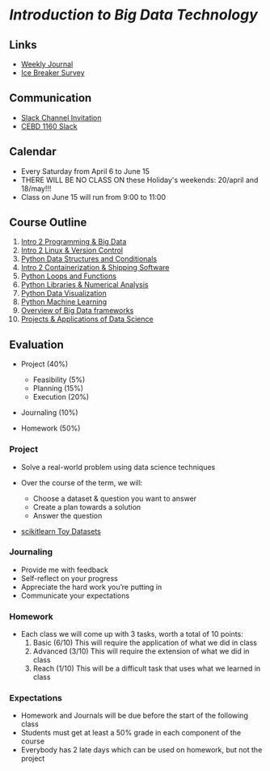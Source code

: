 # *Introduction to Big Data Technology*

## Links
* [Weekly Journal](https://goo.gl/forms/rlyLeBesldb04FqQ2)
* [Ice Breaker Survey](https://goo.gl/forms/I2je3WAZsKbgPRUF3)

## Communication
* [Slack Channel Invitation](https://join.slack.com/t/cebd1160-spr2019/shared_invite/enQtNTcxNjk2Mzk2Mjc5LWRiNzg5YzdlYzhjNDdhYzEzODRmNjhhM2Q3NzFiYzJiZTRkZTE0ZDIyOWQzZGZkY2VhNGEzOTM4Y2YzY2NmZmE)
* [CEBD 1160 Slack](https://cebd1160-spring2019.slack.com/)

## Calendar
* Every Saturday from April 6 to June 15
* THERE WILL BE NO CLASS ON these Holiday's weekends: 20/april and 18/may!!!
* Class on June 15 will run from 9:00 to 11:00

## Course Outline
1. [Intro 2 Programming & Big Data](./1-intro.md)
2. [Intro 2 Linux & Version Control](./2-bash-git.md)
3. [Python Data Structures and Conditionals](./3-python.md)
4. [Intro 2 Containerization & Shipping Software](./4-docker.md)
5. [Python Loops and Functions](./5-pythonadv.md)
6. [Python Libraries & Numerical Analysis](./6-pythonlibs.md)
7. [Python Data Visualization](./7-viz.md)
8. [Python Machine Learning](./8-ml.md)
9. [Overview of Big Data frameworks](./9-other-techs.md)
10. [Projects & Applications of Data Science](./10-project.md)

## Evaluation
* Project (40%)
  - Feasibility (5%)
  - Planning (15%)
  - Execution (20%)

* Journaling (10%)

* Homework (50%)

### Project 
* Solve a real-world problem using data science techniques

* Over the course of the term, we will:
  - Choose a dataset & question you want to answer
  - Create a plan towards a solution
  - Answer the question
  
* [scikitlearn Toy Datasets](https://scikit-learn.org/stable/datasets/index.html#toy-datasets)

### Journaling
  - Provide me with feedback
  - Self-reflect on your progress
  - Appreciate the hard work you’re putting in
  - Communicate your expectations

### Homework
- Each class we will come up with 3 tasks, worth a  total of 10 points:
  1.	Basic (6/10) This will require the application of what we did in class
  2.  Advanced (3/10) This will require the extension of what we did in class
  3.	Reach (1/10) This will be a difficult task that uses what we learned in class

### Expectations
 - Homework and Journals will be due before the start of  the following class
 - Students must get at least a 50% grade in each  component of the course
 - Everybody has 2 late days which can be used on  homework, but not the project
